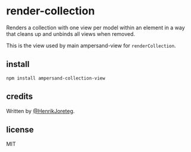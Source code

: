 # render-collection

Renders a collection with one view per model within an element in a way that cleans up and unbinds all views when removed.

This is the view used by main ampersand-view for `renderCollection`. 

## install

```
npm install ampersand-collection-view
```

## credits

Written by [@HenrikJoreteg](http://twitter.com/henrikjoreteg).

## license

MIT

